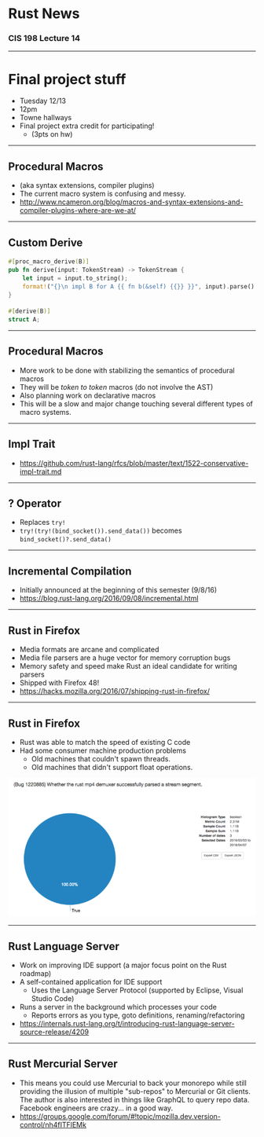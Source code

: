 # Rust News

### CIS 198 Lecture 14

---
# Final project stuff

- Tuesday 12/13
- 12pm
- Towne hallways
- Final project extra credit for participating!
    - (3pts on hw)

---
## Procedural Macros

- (aka syntax extensions, compiler plugins)
- The current macro system is confusing and messy.
- http://www.ncameron.org/blog/macros-and-syntax-extensions-and-compiler-plugins-where-are-we-at/

---
## Custom Derive

```rust
#[proc_macro_derive(B)]
pub fn derive(input: TokenStream) -> TokenStream {  
    let input = input.to_string();
    format!("{}\n impl B for A {{ fn b(&self) {{}} }}", input).parse().unwrap()
}

#[derive(B)]
struct A;
```

---
## Procedural Macros

- More work to be done with stabilizing the semantics of procedural macros
- They will be _token to token_ macros (do not involve the AST)
- Also planning work on declarative macros
- This will be a slow and major change touching several different types of macro
  systems.

---
## Impl Trait

- https://github.com/rust-lang/rfcs/blob/master/text/1522-conservative-impl-trait.md

---
## ? Operator

- Replaces `try!`
- `try!(try!(bind_socket()).send_data())` becomes `bind_socket()?.send_data()`

---
## Incremental Compilation

- Initially announced at the beginning of this semester (9/8/16)
- https://blog.rust-lang.org/2016/09/08/incremental.html

---
## Rust in Firefox

- Media formats are arcane and complicated
- Media file parsers are a huge vector for memory corruption bugs
- Memory safety and speed make Rust an ideal candidate for writing parsers
- Shipped with Firefox 48!
- https://hacks.mozilla.org/2016/07/shipping-rust-in-firefox/

---
## Rust in Firefox

- Rust was able to match the speed of existing C code
- Had some consumer machine production problems
    - Old machines that couldn't spawn threads.
    - Old machines that didn't support float operations.

![](img/rust-ff.png)

---
## Rust Language Server

- Work on improving IDE support (a major focus point on the Rust roadmap)
- A self-contained application for IDE support
    - Uses the Language Server Protocol (supported by Eclipse, Visual Studio Code)
- Runs a server in the background which processes your code
    - Reports errors as you type, goto definitions, renaming/refactoring
- https://internals.rust-lang.org/t/introducing-rust-language-server-source-release/4209

---
## Rust Mercurial Server

- This means you could use Mercurial to back your monorepo while still providing the illusion of multiple "sub-repos" to Mercurial or Git clients. The author is also interested in things like GraphQL to query repo data. Facebook engineers are crazy... in a good way.
- https://groups.google.com/forum/#!topic/mozilla.dev.version-control/nh4fITFlEMk
